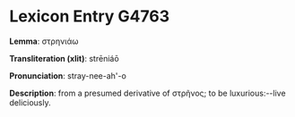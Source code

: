 # Lexicon Entry G4763

**Lemma**: στρηνιάω

**Transliteration (xlit)**: strēniáō

**Pronunciation**: stray-nee-ah'-o

**Description**:
from a presumed derivative of στρῆνος; to be luxurious:--live deliciously.
